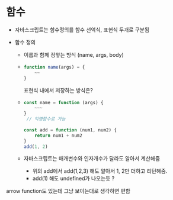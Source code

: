 # 함수

- 자바스크립트는 함수정의를 함수 선억식, 표현식 두개로 구분됨



- 함수 정의

  - 이름과 함께 정읳는 방식 (name, args, body)

  - ```javascript
    function name(args) = {
        ~~
    }
    ```

    표현식 내에서 저장하는 방식은?

  - ```javascript
    const name = function (args) {
        ~~~
    }
     // 익명함수로 가능   
        
    const add = function (num1, num2) {
        return num1 + num2
    }
    add(1, 2)
    ```

  - 자바스크립트는 매개변수와 인자개수가 달라도 알아서 계산해줌

    - 위의 add에서 add(1,2,3) 해도 알아서 1, 2만 더하고 리턴해줌.
    - add(1) 해도 undefined가 나오는듯 ?

arrow function도 있는데 그냥 보이는대로 생각하면 편함

